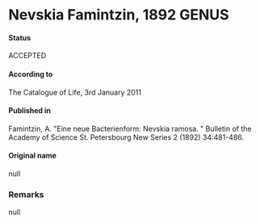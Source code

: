 Nevskia Famintzin, 1892 GENUS
=======

#### Status
ACCEPTED

#### According to
The Catalogue of Life, 3rd January 2011

#### Published in
Famintzin, A. "Eine neue Bacterienform: Nevskia ramosa. " Bulletin of the Academy of Science St. Petersbourg New Series 2 (1892) 34:481-486.

#### Original name
null

### Remarks
null
